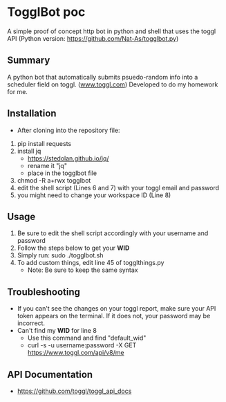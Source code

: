 # TogglBot poc
A simple proof of concept http bot in python and shell that uses the toggl API (Python version: https://github.com/Nat-As/togglbot.py)

## Summary
A python bot that automatically submits psuedo-random info into a scheduler field on toggl. (www.toggl.com)
Developed to do my homework for me.

## Installation
+ After cloning into the repository file:
1. pip install requests
2. install jq
   - https://stedolan.github.io/jq/
   - rename it "jq"
   - place in the togglbot file
3. chmod -R a+rwx togglbot
4. edit the shell script (Lines 6 and 7) with your toggl email and password
5. you might need to change your workspace ID (Line 8)

## Usage
1. Be sure to edit the shell script accordingly with your username and password
2. Follow the steps below to get your **WID**
3. Simply run: sudo ./togglbot.sh
4. To add custom things, edit line 45 of togglthings.py
    - Note: Be sure to keep the same syntax

## Troubleshooting
+ If you can't see the changes on your toggl report, make sure your API token appears on the terminal. If it does not, your password may be incorrect.
+ Can't find my **WID** for line 8
  - Use this command and find "default_wid"
  - curl -s -u username:password -X GET https://www.toggl.com/api/v8/me
  
## API Documentation
+ https://github.com/toggl/toggl_api_docs
